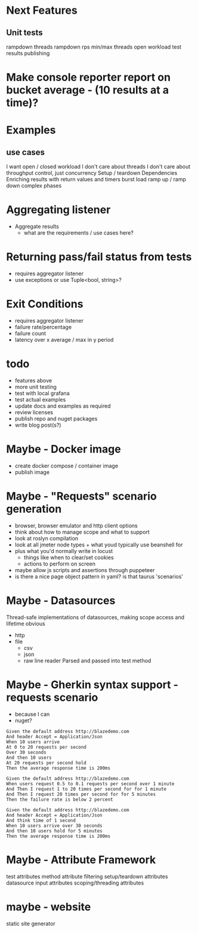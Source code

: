 # Next Features
## Unit tests
rampdown threads
rampdown rps
min/max threads open workload
test results publishing

# Make console reporter report on bucket average - (10 results at a time)?

# Examples
## use cases
I want open / closed workload
I don't care about threads
I don't care about throughput control, just concurrency
Setup / teardown
Dependencies
Enriching results with return values and timers
burst load
ramp up / ramp down
complex phases

# Aggregating listener
 - Aggregate results
   - what are the requirements / use cases here?

# Returning pass/fail status from tests
 - requires aggregator listener
 - use exceptions or use Tuple<bool, string>?

# Exit Conditions
- requires aggregator listener
- failure rate/percentage
- failure count
- latency over x average / max in y period

# todo
 - features above
 - more unit testing
 - test with local grafana
 - test actual examples
 - update docs and examples as required
 - review licenses
 - publish repo and nuget packages
 - write blog post(s?)

# Maybe - Docker image
- create docker compose / container image
- publish image

# Maybe - "Requests" scenario generation
- browser, browser emulator and http client options
- think about how to manage scope and what to support
- look at roslyn compilation
- look at all jmeter node types + what youd typically use beanshell for
- plus what you'd normally write in locust
  - things like when to clear/set cookies
  - actions to perform on screen
- maybe allow js scripts and assertions through puppeteer
- is there a nice page object pattern in yaml? is that taurus 'scenarios'

# Maybe - Datasources
Thread-safe implementations of datasources, making scope access and lifetime obvious
 - http
 - file
   - csv
   - json
   - raw line reader
Parsed and passed into test method

# Maybe - Gherkin syntax support - requests scenario
 - because I can
 - nuget?

```gherkin
Given the default address http://blazedemo.com
And header Accept = Application/Json
When 10 users arrive
At 0 to 20 requests per second
Over 30 seconds
And then 10 users
At 20 requests per second hold
Then the average response time is 200ms
```

```gherkin
Given the default address http://blazedemo.com
When users request 0.5 to 0.1 requests per second over 1 minute
And Then I request 1 to 20 times per second for for 1 minute
And Then I request 20 times per second for for 5 minutes
Then the failure rate is below 2 percent
```

```gherkin
Given the default address http://blazedemo.com
And header Accept = Application/Json
And think time of 1 second
When 10 users arrive over 30 seconds
And then 10 users hold for 5 minutes
Then the average response time is 200ms
```

# Maybe - Attribute Framework
test attributes
method attribute filtering
setup/teardown attributes
datasource input attributes
scoping/threading attributes

# maybe - website
static site generator